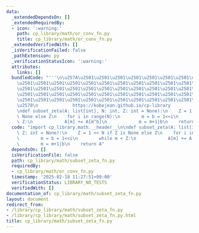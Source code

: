 ```yaml
---
data:
  _extendedDependsOn: []
  _extendedRequiredBy:
  - icon: ':warning:'
    path: cp_library/math/or_conv_fn.py
    title: cp_library/math/or_conv_fn.py
  _extendedVerifiedWith: []
  _isVerificationFailed: false
  _pathExtension: py
  _verificationStatusIcon: ':warning:'
  attributes:
    links: []
  bundledCode: "'''\n\u257A\u2501\u2501\u2501\u2501\u2501\u2501\u2501\u2501\u2501\u2501\
    \u2501\u2501\u2501\u2501\u2501\u2501\u2501\u2501\u2501\u2501\u2501\u2501\u2501\
    \u2501\u2501\u2501\u2501\u2501\u2501\u2501\u2501\u2501\u2501\u2501\u2501\u2501\
    \u2501\u2501\u2501\u2501\u2501\u2501\u2501\u2501\u2501\u2501\u2501\u2501\u2501\
    \u2501\u2501\u2501\u2501\u2501\u2501\u2501\u2501\u2501\u2501\u2501\u2501\u2501\
    \u2578\n             https://kobejean.github.io/cp-library               \n'''\n\
    \ndef subset_zeta(A: list[int], N: int, Z: int = None):\n    Z = 1 << N if Z is\
    \ None else Z\n    for i in range(N):\n        m = b = 1<<i\n        while m <\
    \ Z:\n            A[m] += A[m^b]\n            m = m+1|b\n    return A\n"
  code: "import cp_library.math.__header__\n\ndef subset_zeta(A: list[int], N: int,\
    \ Z: int = None):\n    Z = 1 << N if Z is None else Z\n    for i in range(N):\n\
    \        m = b = 1<<i\n        while m < Z:\n            A[m] += A[m^b]\n    \
    \        m = m+1|b\n    return A"
  dependsOn: []
  isVerificationFile: false
  path: cp_library/math/subset_zeta_fn.py
  requiredBy:
  - cp_library/math/or_conv_fn.py
  timestamp: '2025-02-18 11:27:51+09:00'
  verificationStatus: LIBRARY_NO_TESTS
  verifiedWith: []
documentation_of: cp_library/math/subset_zeta_fn.py
layout: document
redirect_from:
- /library/cp_library/math/subset_zeta_fn.py
- /library/cp_library/math/subset_zeta_fn.py.html
title: cp_library/math/subset_zeta_fn.py
---
```

